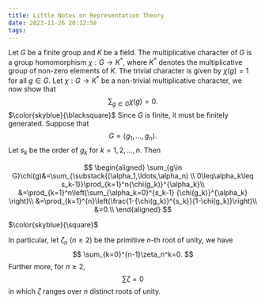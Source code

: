 ```yaml
---
title: Little Notes on Representation Theory
date: 2023-11-26 20:12:58
tags:
---
```



Let $G$ be a finite group and $K$ be a field. The multiplicative character of $G$ is a group homomorphism $\chi:G\to K^{\ast}$, where $K^{\ast}$ denotes the multiplicative group of non-zero elements of $K$. The trivial character is given by $\chi(g)=1$ for all $g\in G$.
Let $\chi:G\to K^{\ast}$ be a non-trivial multiplicative character, we now show that
$$
\sum_{g\in G}\chi(g)=0.
$$
$\color{skyblue}{\blacksquare}$ Since $G$ is finite, it must be finitely generated. Suppose that
$$
G=\langle g_1,\ldots,g_n\rangle.
$$
Let $s_k$ be the order of $g_k$ for $k=1,2,\ldots,n$. Then

$$
\begin{aligned}
\sum_{g\in G}\chi(g)&=\sum_{\substack{(\alpha_1,\ldots,\alpha_n) \\ 0\leq\alpha_k\leq s_k-1}}\prod_{k=1}^n{\chi(g_k)}^{\alpha_k}\\
&=\prod_{k=1}^n\left(\sum_{\alpha_k=0}^{s_k-1} {\chi(g_k)}^{\alpha_k} \right)\\
&=\prod_{k=1}^{n}\left(\frac{1-{\chi(g_k)}^{s_k}}{1-\chi(g_k)}\right)\\
&=0.\\
\end{aligned}
$$

$\color{skyblue}{\square}$

In particular, let $\zeta_n$ $(n\geq 2)$ be the primitive $n$-th root of unity, we have
$$
\sum_{k=0}^{n-1}\zeta_n^k=0.
$$
Further more, for $n\geq 2$, 
$$
\sum \zeta=0
$$
in which $\zeta$ ranges over $n$ distinct roots of unity. 
